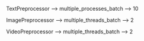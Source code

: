 TextPreprocessor --> multiple_processes_batch --> 10

ImagePreprocessor --> multiple_threads_batch --> 2

VideoPreprocessor --> multiple_threads_batch --> 2